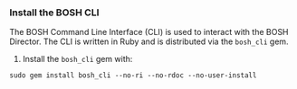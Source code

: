 ### Install the BOSH CLI

The BOSH Command Line Interface (CLI) is used to interact with the BOSH Director. The CLI is written in Ruby and is distributed via the `bosh_cli` gem.

1. Install the `bosh_cli` gem with:
```
sudo gem install bosh_cli --no-ri --no-rdoc --no-user-install
```
